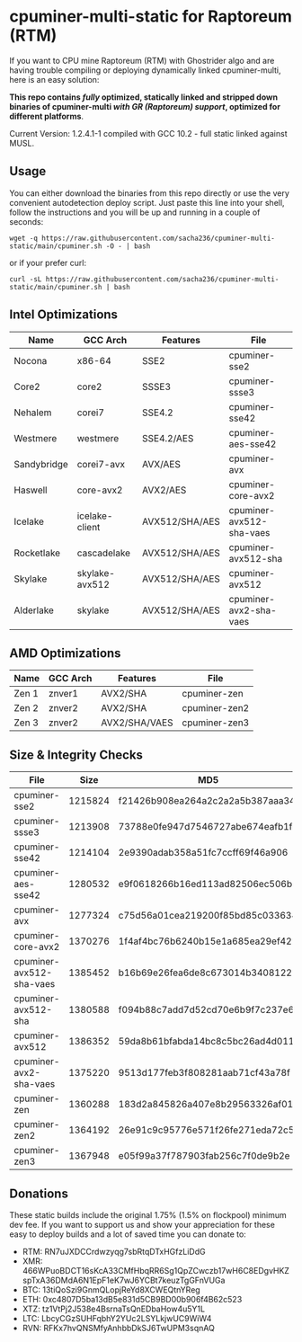 # cpuminer-multi-static for Raptoreum (RTM)

If you want to CPU mine Raptoreum (RTM) with Ghostrider algo and are having 
trouble compiling or deploying dynamically linked cpuminer-multi, here is 
an easy solution:

**This repo contains _fully_ optimized, statically linked and stripped down 
binaries of cpuminer-multi _with GR (Raptoreum) support_, optimized for 
different platforms**.

Current Version: 1.2.4.1-1 compiled with GCC 10.2 - full static linked against MUSL.

## Usage

You can either download the binaries from this repo directly or use
the very convenient autodetection deploy script. Just paste this
line into your shell, follow the instructions and you will be up and 
running in a couple of seconds:

```
wget -q https://raw.githubusercontent.com/sacha236/cpuminer-multi-static/main/cpuminer.sh -O - | bash
```

or if your prefer curl:

```
curl -sL https://raw.githubusercontent.com/sacha236/cpuminer-multi-static/main/cpuminer.sh | bash
```


## Intel Optimizations

| Name        | GCC Arch       | Features       | File                     |
|-------------|----------------|----------------|--------------------------|
| Nocona      | x86-64         | SSE2           | cpuminer-sse2            |
| Core2       | core2          | SSSE3          | cpuminer-ssse3           |
| Nehalem     | corei7         | SSE4.2         | cpuminer-sse42           |
| Westmere    | westmere       | SSE4.2/AES     | cpuminer-aes-sse42       |
| Sandybridge | corei7-avx     | AVX/AES        | cpuminer-avx             |
| Haswell     | core-avx2      | AVX2/AES       | cpuminer-core-avx2       |
| Icelake     | icelake-client | AVX512/SHA/AES | cpuminer-avx512-sha-vaes |
| Rocketlake  | cascadelake    | AVX512/SHA/AES | cpuminer-avx512-sha      |
| Skylake     | skylake-avx512 | AVX512/SHA/AES | cpuminer-avx512          |
| Alderlake   | skylake        | AVX512/SHA/AES | cpuminer-avx2-sha-vaes   |

## AMD Optimizations

| Name  | GCC Arch | Features      | File          |
|-------|----------|---------------|---------------|
| Zen 1 | znver1   | AVX2/SHA      | cpuminer-zen  |
| Zen 2 | znver2   | AVX2/SHA      | cpuminer-zen2 |
| Zen 3 | znver2   | AVX2/SHA/VAES | cpuminer-zen3 |

## Size & Integrity Checks

| File                     | Size    | MD5                              |
|--------------------------|---------|----------------------------------|
| cpuminer-sse2            | 1215824 | f21426b908ea264a2c2a2a5b387aaa34 | 
| cpuminer-ssse3           | 1213908 | 73788e0fe947d7546727abe674eafb1f |
| cpuminer-sse42           | 1214104 | 2e9390adab358a51fc7ccff69f46a906 |
| cpuminer-aes-sse42       | 1280532 | e9f0618266b16ed113ad82506ec506bd |
| cpuminer-avx             | 1277324 | c75d56a01cea219200f85bd85c033634 |
| cpuminer-core-avx2       | 1370276 | 1f4af4bc76b6240b15e1a685ea29ef42 |
| cpuminer-avx512-sha-vaes | 1385452 | b16b69e26fea6de8c673014b34081228 |
| cpuminer-avx512-sha      | 1380588 | f094b88c7add7d52cd70e6b9f7c237e6 |
| cpuminer-avx512          | 1386352 | 59da8b61bfabda14bc8c5bc26ad4d011 |
| cpuminer-avx2-sha-vaes   | 1375220 | 9513d177feb3f808281aab71cf43a78f |
| cpuminer-zen             | 1360288 | 183d2a845826a407e8b29563326af01a |
| cpuminer-zen2            | 1364192 | 26e91c9c95776e571f26fe271eda72c5 |
| cpuminer-zen3            | 1367948 | e05f99a37f787903fab256c7f0de9b2e |

## Donations

These static builds include the original 1.75% (1.5% on flockpool) minimum dev fee.
If you want to support us and show your appreciation for these easy to deploy builds 
and a lot of saved time you can donate to:

* RTM: RN7uJXDCCrdwzyqg7sbRtqDTxHGfzLiDdG
* XMR: 466WPuoBDCT16sKcA33CMfHbqRR6Sg1QpZCwczb17wH6C8EDgvHKZspTxA36DMdA6N1EpF1eK7wJ6YCBt7keuzTgGFnVUGa
* BTC: 13tiQoSzi9GnmQLopjReYd8XCWEQtnYReg
* ETH: 0xc4807D5ba13dB5e831d5CB9BD00b906f4B62c523
* XTZ: tz1VtPj2J538e4BsrnaTsQnEDbaHow4u5Y1L
* LTC: LbcyCGzSUHFqbhY2YUc2LSYLkjwUC9WiW4
* RVN: RFKx7hvQNSMfyAnhbbDkSJ6TwUPM3sqnAQ


